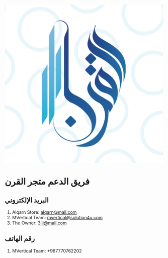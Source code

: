 ![Image](../assets/images/logo.png)
# فريق الدعم متجر القرن

## البريد الإلكتروني
1. Alqarn Store: alqarn@mail.com
2. MVertical Team: mvertical@solution4u.com
3. The Owner: 3lii@mail.com

## رقم الهاتف
1. MVertical Team: +967770762202
